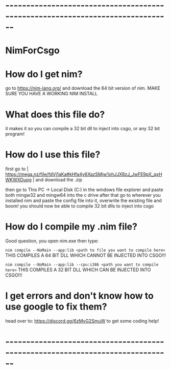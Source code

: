 # ------------------------------------------------------------------------------ #

# NimForCsgo

# How do I get nim?

go to https://nim-lang.org/ and download the 64 bit version of nim. MAKE SURE YOU HAVE A WORKING NIM INSTALL

# What does this file do?

it makes it so you can compile a 32 bit dll to inject into csgo, or any 32 bit program!

# How do I use this file?

first go to | https://mega.nz/file/fdVj1aKa#kHfa4y6XazSMjw1ohJJX8zJ_JwFE9pX_qxHWKWXDupg | and download the .zip

then  go to This PC -> Local Disk (C:) in the windows file explorer and paste both mingw32 and mingw64 into the c drive
after that go to wherever you installed nim and paste the config file into it, overwrite the existing file and boom! you should now be able
to compile 32 bit dlls to inject into csgo

# How do I compile my .nim file?

Good question, you open nim.exe then type:

`nim compile --NoMain --app:lib <path to file you want to compile here>` THIS COMPILES A 64 BIT DLL WHICH CANNOT BE INJECTED INTO CSGO!!!

`nim compile --NoMain --app:lib --cpu:i386 <path you want to compile here>` THIS COMPILES A 32 BIT DLL WHICH CAN BE INJECTED INTO CSGO!!!

# I get errors and don't know how to use google to fix them?

head over to: https://discord.gg/6zMyG2SmuW to get some coding help!

# ------------------------------------------------------------------------------ #
